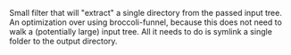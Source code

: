 Small filter that will "extract" a single directory from the passed input tree. An optimization over using broccoli-funnel, because this does not need to walk a (potentially large) input tree. All it needs to do is symlink a single folder to the output directory.
